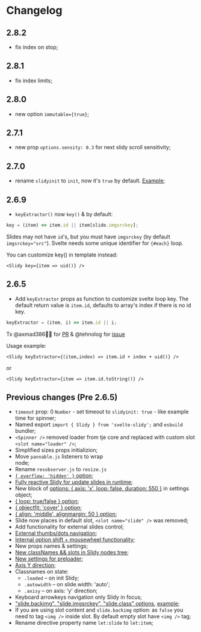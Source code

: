 # Changelog

## 2.8.2

- fix index on stop;

## 2.8.1

- fix index limits;

## 2.8.0

- new option `immutable={true}`;

## 2.7.1

- new prop `options.sensity: 0.3` for next slidy scroll sensitivity;

## 2.7.0

- rename `slidyinit` to `init`, now it's `true` by default.
  [Example](https://svelte.dev/repl/c4b8e256b4eb45a9be8487a891799076);

## 2.6.9

- `keyExtractor()` now `key()` & by default:

```js
key = (item) => item.id || item[slide.imgsrckey];
```

Slides may not have `id`'s, but you must have `imgsrckey` (by default
`imgsrckey="src"`). Svelte needs some unique identifier for `{#each}` loop.

You can customize key() in template instead:

```svelte
<Slidy key={item => uid()} />
```

## 2.6.5

- Add `keyExtractor` props as function to customize svelte loop key. The default
  return value is `item.id`, defaults to array's index if there is no id key.

```js
keyExtractor = (item, i) => item.id || i;
```

Tx @axmad386👍🏻 for [PR](https://github.com/Valexr/svelte-slidy/pull/22) &
@tehnolog for [issue](https://github.com/Valexr/svelte-slidy/issues/18)

Usage example:

```svelte
<Slidy keyExtractor={(item,index) => item.id + index + uid()} />
```

or

```svelte
<Slidy keyExtractor={item => item.id.toString()} />
```

## Previous changes (Pre 2.6.5)

- `timeout` prop: 0 `Number` - set timeout to `slidyinit: true` - like example
  time for spinner;
- Named export `import { Slidy } from 'svelte-slidy';` and `esbuild` bundler;
- `<Spinner />` removed loader from tje core and replaced with custom slot
  `<slot name="loader" />`;
- Simplified sizes props initializion;
- Move `pannable.js` listeners to wrap <section> node;
- Rename `resobserver.js` to `resize.js`
- [`{ overflow: 'hidden' }` option](https://svelte.dev/repl/63eabf4de9ef40108da038cf55cba8dd);
- [Fully reactive Slidy for update slides in runtime](https://slidy.valexr.online);
- New block of [options: { axis: 'x', loop: false, duration: 550 }](#usage) in
  settings object;
- [{ loop: true/false } option](https://svelte.dev/repl/63eabf4de9ef40108da038cf55cba8dd);
- [{ objectfit: 'cover' } option](https://svelte.dev/repl/63eabf4de9ef40108da038cf55cba8dd);
- [{ align: 'middle', alignmargin: 50 } option](https://svelte.dev/repl/63eabf4de9ef40108da038cf55cba8dd);
- Slide now places in default slot, `<slot name="slide" />` was removed;
- Add functionality for external slides control;
- [External thumbs/dots navigation](https://svelte.dev/repl/5979bd8521324a9b82a584521fbca6f9);
- [Internal option shift + mousewheel functionality](https://svelte.dev/repl/63eabf4de9ef40108da038cf55cba8dd);
- New props names & settings;
- [New classNames && slots in Slidy nodes tree](#-slidy-nodes-tree--slots-for-customize);
- [New settings for preloader](#usage);
- [Axis Y direction](https://svelte.dev/repl/08622ad02f884859ae8c8b4d0fa617d4);
- Classnames on state:
  - `.loaded` – on init Slidy;
  - `.autowidth` – on slide.width: 'auto';
  - `.axisy` – on axis: 'y' direction;
- Keyboard arrowkeys navigation only Slidy in focus;
- ["slide.backimg", "slide.imgsrckey", "slide.class" options](#usage),
  [example](https://svelte.dev/repl/8910cf8db1c947dba57faaf5711c8314);
- If you are using slot content and `slide.backimg` option: as `false` you need
  to tag `<img />` inside slot. By default empty slot have `<img />` tag;
- Rename directive property name `let:slide` to `let:item`;
